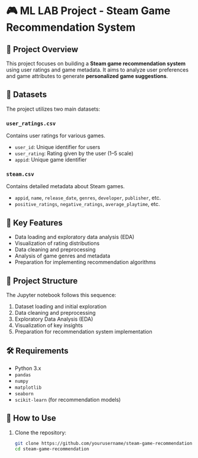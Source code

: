 # 🎮 ML LAB Project - Steam Game Recommendation System

## 📌 Project Overview

This project focuses on building a **Steam game recommendation system** using user ratings and game metadata. It aims to analyze user preferences and game attributes to generate **personalized game suggestions**.

## 📂 Datasets

The project utilizes two main datasets:

### `user_ratings.csv`
Contains user ratings for various games.

- `user_id`: Unique identifier for users  
- `user_rating`: Rating given by the user (1–5 scale)  
- `appid`: Unique game identifier  

### `steam.csv`
Contains detailed metadata about Steam games.

- `appid`, `name`, `release_date`, `genres`, `developer`, `publisher`, etc.  
- `positive_ratings`, `negative_ratings`, `average_playtime`, etc.

## 🌟 Key Features

- Data loading and exploratory data analysis (EDA)
- Visualization of rating distributions
- Data cleaning and preprocessing
- Analysis of game genres and metadata
- Preparation for implementing recommendation algorithms

## 🧠 Project Structure

The Jupyter notebook follows this sequence:

1. Dataset loading and initial exploration  
2. Data cleaning and preprocessing  
3. Exploratory Data Analysis (EDA)  
4. Visualization of key insights  
5. Preparation for recommendation system implementation  

## 🛠️ Requirements

- Python 3.x  
- `pandas`  
- `numpy`  
- `matplotlib`  
- `seaborn`  
- `scikit-learn` (for recommendation models)

## 🚀 How to Use

1. Clone the repository:
   ```bash
   git clone https://github.com/yourusername/steam-game-recommendation.git
   cd steam-game-recommendation
